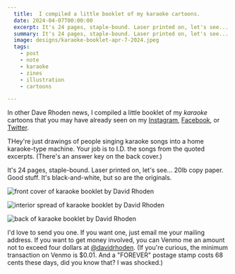 ```yaml
---
  title:  I compiled a little booklet of my karaoke cartoons.
  date: 2024-04-07T00:00:00
  excerpt: It's 24 pages, staple-bound. Laser printed on, let's see... 20lb copy paper. Good stuff. It's black-and-white, but so are the originals.
  summary: It's 24 pages, staple-bound. Laser printed on, let's see... 20lb copy paper. Good stuff. It's black-and-white, but so are the originals.
  image: designs/karaoke-booklet-apr-7-2024.jpeg
  tags:
    - post
    - note
    - karaoke
    - zines
    - illustration
    - cartoons

---
```



In other Dave Rhoden news, I compiled a little booklet of my _karaoke_ cartoons that you may have already seen on my [Instagram](https://www.instagram.com/thedavidrhoden/), [Facebook](https://www.facebook.com/davidrhoden/), or [Twitter](https://twitter.com/davidrhoden).

THey're just drawings of people singing karaoke songs into a home karaoke-type machine. Your job is to I.D. the songs from the quoted excerpts. (There's an answer key on the back cover.)

It's 24 pages, staple-bound. Laser printed on, let's see... 20lb copy paper. Good stuff. It's black-and-white, but so are the originals.

![front cover of karaoke booklet by David Rhoden](/static/img/designs/karaoke-booklet-apr-7-2024.jpeg)

![interior spread of karaoke booklet by David Rhoden](/static/img/designs/karaoke-booklet-interior-1-apr-7-2024.jpeg)

![back of karaoke booklet by David Rhoden](/static/img/designs/karaoke-booklet-back-apr-7-2024.jpeg)

I'd love to send you one. If you want one, just email me your mailing address. If you want to get money involved, you can Venmo me an amount not to exceed four dollars at [@davidrhoden](https://venmo.com/u/davidrhoden). (If you're curious, the minimum transaction on Venmo is $0.01. And a "FOREVER" postage stamp costs 68 cents these days, did you know that? I was shocked.)


  